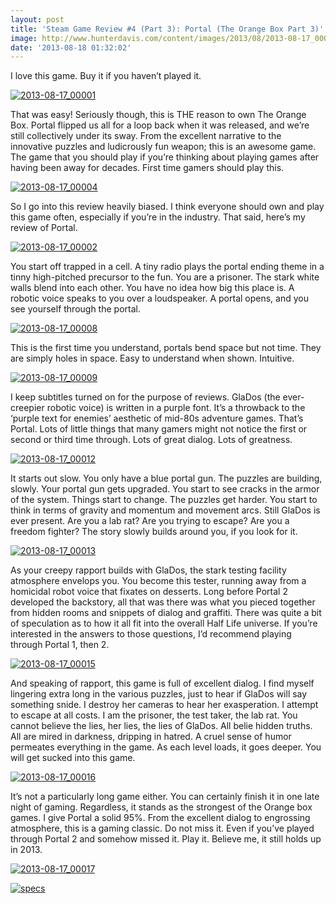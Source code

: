 ```yaml
---
layout: post
title: 'Steam Game Review #4 (Part 3): Portal (The Orange Box Part 3)'
image: http://www.hunterdavis.com/content/images/2013/08/2013-08-17_000011.jpg
date: '2013-08-18 01:32:02'
---
```



I love this game. Buy it if you haven’t played it.

[![2013-08-17_00001](http://www.hunterdavis.com/content/images/2013/08/2013-08-17_000011-300x168.jpg)](http://www.hunterdavis.com/content/images/2013/08/2013-08-17_000011.jpg)

That was easy! Seriously though, this is THE reason to own The Orange Box. Portal flipped us all for a loop back when it was released, and we’re still collectively under its sway. From the excellent narrative to the innovative puzzles and ludicrously fun weapon; this is an awesome game. The game that you should play if you’re thinking about playing games after having been away for decades. First time gamers should play this.

[![2013-08-17_00004](http://www.hunterdavis.com/content/images/2013/08/2013-08-17_000041-300x168.jpg)](http://www.hunterdavis.com/content/images/2013/08/2013-08-17_000041.jpg)

So I go into this review heavily biased. I think everyone should own and play this game often, especially if you’re in the industry. That said, here’s my review of Portal.

[![2013-08-17_00002](http://www.hunterdavis.com/content/images/2013/08/2013-08-17_000021-300x168.jpg)](http://www.hunterdavis.com/content/images/2013/08/2013-08-17_000021.jpg)

You start off trapped in a cell. A tiny radio plays the portal ending theme in a tinny high-pitched precursor to the fun. You are a prisoner. The stark white walls blend into each other. You have no idea how big this place is. A robotic voice speaks to you over a loudspeaker. A portal opens, and you see yourself through the portal.

[![2013-08-17_00008](http://www.hunterdavis.com/content/images/2013/08/2013-08-17_00008-300x168.jpg)](http://www.hunterdavis.com/content/images/2013/08/2013-08-17_00008.jpg)

This is the first time you understand, portals bend space but not time. They are simply holes in space. Easy to understand when shown. Intuitive.

[![2013-08-17_00009](http://www.hunterdavis.com/content/images/2013/08/2013-08-17_00009-300x168.jpg)](http://www.hunterdavis.com/content/images/2013/08/2013-08-17_00009.jpg)

I keep subtitles turned on for the purpose of reviews. GlaDos (the ever-creepier robotic voice) is written in a purple font. It’s a throwback to the ‘purple text for enemies’ aesthetic of mid-80s adventure games. That’s Portal. Lots of little things that many gamers might not notice the first or second or third time through. Lots of great dialog. Lots of greatness.

[![2013-08-17_00012](http://www.hunterdavis.com/content/images/2013/08/2013-08-17_00012-300x168.jpg)](http://www.hunterdavis.com/content/images/2013/08/2013-08-17_00012.jpg)

It starts out slow. You only have a blue portal gun. The puzzles are building, slowly. Your portal gun gets upgraded. You start to see cracks in the armor of the system. Things start to change. The puzzles get harder. You start to think in terms of gravity and momentum and movement arcs. Still GlaDos is ever present. Are you a lab rat? Are you trying to escape? Are you a freedom fighter? The story slowly builds around you, if you look for it.

[![2013-08-17_00013](http://www.hunterdavis.com/content/images/2013/08/2013-08-17_00013-300x168.jpg)](http://www.hunterdavis.com/content/images/2013/08/2013-08-17_00013.jpg)

As your creepy rapport builds with GlaDos, the stark testing facility atmosphere envelops you. You become this tester, running away from a homicidal robot voice that fixates on desserts. Long before Portal 2 developed the backstory, all that was there was what you pieced together from hidden rooms and snippets of dialog and graffiti. There was quite a bit of speculation as to how it all fit into the overall Half Life universe. If you’re interested in the answers to those questions, I’d recommend playing through Portal 1, then 2.

[![2013-08-17_00015](http://www.hunterdavis.com/content/images/2013/08/2013-08-17_00015-300x168.jpg)](http://www.hunterdavis.com/content/images/2013/08/2013-08-17_00015.jpg)

And speaking of rapport, this game is full of excellent dialog. I find myself lingering extra long in the various puzzles, just to hear if GlaDos will say something snide. I destroy her cameras to hear her exasperation. I attempt to escape at all costs. I am the prisoner, the test taker, the lab rat. You cannot believe the lies, her lies, the lies of GlaDos. All belie hidden truths. All are mired in darkness, dripping in hatred. A cruel sense of humor permeates everything in the game. As each level loads, it goes deeper. You will get sucked into this game.

[![2013-08-17_00016](http://www.hunterdavis.com/content/images/2013/08/2013-08-17_00016-300x168.jpg)](http://www.hunterdavis.com/content/images/2013/08/2013-08-17_00016.jpg)

It’s not a particularly long game either. You can certainly finish it in one late night of gaming. Regardless, it stands as the strongest of the Orange box games. I give Portal a solid 95%. From the excellent dialog to engrossing atmosphere, this is a gaming classic. Do not miss it. Even if you’ve played through Portal 2 and somehow missed it. Play it. Believe me, it still holds up in 2013.

[![2013-08-17_00017](http://www.hunterdavis.com/content/images/2013/08/2013-08-17_00017-300x168.jpg)](http://www.hunterdavis.com/content/images/2013/08/2013-08-17_00017.jpg)

[![specs](http://www.hunterdavis.com/content/images/2013/08/specs.png)](http://www.hunterdavis.com/content/images/2013/08/specs.png)


